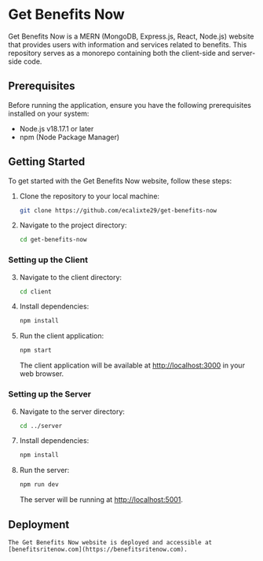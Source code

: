 # Get Benefits Now

Get Benefits Now is a MERN (MongoDB, Express.js, React, Node.js) website that provides users with information and services related to benefits. This repository serves as a monorepo containing both the client-side and server-side code.

## Prerequisites

Before running the application, ensure you have the following prerequisites installed on your system:

- Node.js v18.17.1 or later
- npm (Node Package Manager)

## Getting Started

To get started with the Get Benefits Now website, follow these steps:

1. Clone the repository to your local machine:

   ```bash
   git clone https://github.com/ecalixte29/get-benefits-now
   ```

2. Navigate to the project directory:

   ```bash
   cd get-benefits-now
   ```

### Setting up the Client

3. Navigate to the client directory:

   ```bash
   cd client
   ```

4. Install dependencies:

   ```bash
   npm install
   ```

5. Run the client application:

   ```bash
   npm start
   ```

   The client application will be available at [http://localhost:3000](http://localhost:3000) in your web browser.

### Setting up the Server

6. Navigate to the server directory:

   ```bash
   cd ../server
   ```

7. Install dependencies:

   ```bash
   npm install
   ```

8. Run the server:

   ```bash
   npm run dev
   ```

   The server will be running at [http://localhost:5001](http://localhost:5001).

## Deployment
    The Get Benefits Now website is deployed and accessible at [benefitsritenow.com](https://benefitsritenow.com).